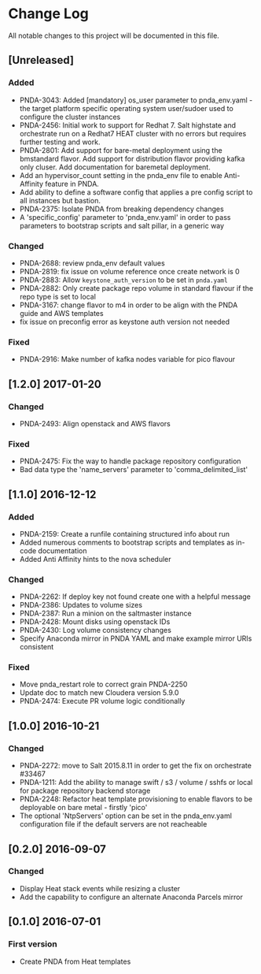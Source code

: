 # Change Log
All notable changes to this project will be documented in this file.

## [Unreleased]
### Added
- PNDA-3043: Added [mandatory] os_user parameter to pnda_env.yaml - the target platform specific operating system user/sudoer used to configure the cluster instances
- PNDA-2456: Initial work to support for Redhat 7. Salt highstate and orchestrate run on a Redhat7 HEAT cluster with no errors but requires further testing and work.
- PNDA-2801: Add support for bare-metal deployment using the bmstandard flavor. Add support for distribution flavor providing kafka only cluser. Add documentation for baremetal deployment.
- Add an hypervisor_count setting in the pnda_env file to enable Anti-Affinity feature in PNDA.
- Add ability to define a software config that applies a pre config script to all instances but bastion.
- PNDA-2375: Isolate PNDA from breaking dependency changes
- A 'specific_config' parameter to 'pnda_env.yaml' in order to pass parameters to bootstrap scripts and salt pillar, in a generic way

### Changed
- PNDA-2688: review pnda_env default values
- PNDA-2819: fix issue on volume reference once create network is 0
- PNDA-2883: Allow `keystone_auth_version` to be set in `pnda.yaml`
- PNDA-2882: Only create package repo volume in standard flavour if the repo type is set to local
- PNDA-3167: change flavor to m4 in order to be align with the PNDA guide and AWS templates
- fix issue on preconfig error as keystone auth version not needed

### Fixed
- PNDA-2916: Make number of kafka nodes variable for pico flavour

## [1.2.0] 2017-01-20
### Changed
- PNDA-2493: Align openstack and AWS flavors

### Fixed
- PNDA-2475: Fix the way to handle package repository configuration
- Bad data type the 'name_servers' parameter to 'comma_delimited_list'

## [1.1.0] 2016-12-12
### Added
- PNDA-2159: Create a runfile containing structured info about run
- Added numerous comments to bootstrap scripts and templates as in-code documentation
- Added Anti Affinity hints to the nova scheduler

### Changed
- PNDA-2262: If deploy key not found create one with a helpful message
- PNDA-2386: Updates to volume sizes
- PNDA-2387: Run a minion on the saltmaster instance
- PNDA-2428: Mount disks using openstack IDs
- PNDA-2430: Log volume consistency changes
- Specify Anaconda mirror in PNDA YAML and make example mirror URIs consistent

### Fixed
- Move pnda_restart role to correct grain PNDA-2250
- Update doc to match new Cloudera version 5.9.0
- PNDA-2474: Execute PR volume logic conditionally

## [1.0.0] 2016-10-21
### Changed
- PNDA-2272: move to Salt 2015.8.11 in order to get the fix on orchestrate #33467
- PNDA-1211: Add the ability to manage swift / s3 / volume / sshfs or local for package repository backend storage
- PNDA-2248: Refactor heat template provisioning to enable flavors to be deployable on bare metal - firstly 'pico'
- The optional 'NtpServers' option can be set in the pnda_env.yaml configuration file if the default servers are not reacheable

## [0.2.0] 2016-09-07
### Changed
- Display Heat stack events while resizing a cluster
- Add the capability to configure an alternate Anaconda Parcels mirror

## [0.1.0] 2016-07-01
### First version
- Create PNDA from Heat templates
